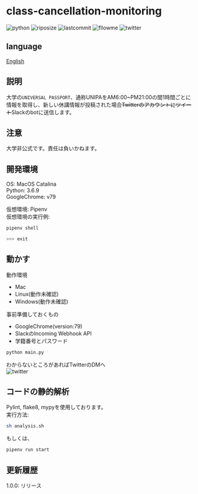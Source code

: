 # class-cancellation-monitoring

![python](https://img.shields.io/github/pipenv/locked/python-version/yuto51942/class-cancellation-monitoring)
![riposize](https://img.shields.io/github/repo-size/yuto51942/class-cancellation-monitoring)
![lastcommit](https://img.shields.io/github/last-commit/yuto51942/class-cancellation-monitoring)
![fllowme](https://img.shields.io/github/followers/yuto51942?label=FollowMe&style=social)
![twitter](https://img.shields.io/twitter/follow/cateiru?style=social)

## language

[English](doc/README_en.md)

## 説明

大学の`UNIVERSAL PASSPORT`、通称UNIPAをAM6:00~PM21:00の間1時間ごとに情報を取得し、新しい休講情報が投稿された場合~~Twitterのアカウントにツイート~~Slackのbotに送信します。

## 注意

大学非公式です。責任は負いかねます。

## 開発環境

OS: MacOS Catalina  
Python: 3.6.9  
GoogleChrome: v79

仮想環境: Pipenv  
仮想環境の実行例:

```sh
pipenv shell

>>> exit
```

## 動かす

動作環境

* Mac
* Linux(動作未確認)
* Windows(動作未確認)

事前準備しておくもの

* GoogleChrome(version:79)
* SlackのIncoming Webhook API
* 学籍番号とパスワード

```sh
python main.py
```

わからないところがあればTwitterのDMへ  
![twitter](https://img.shields.io/twitter/follow/cateiru?style=social)

## コードの静的解析

Pylint, flake8, mypyを使用しております。  
実行方法:

```sh
sh analysis.sh
```

もしくは、

```sh
pipenv run start
```

## 更新履歴

1.0.0: リリース
